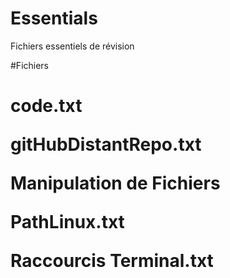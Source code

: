 # Essentials

Fichiers essentiels de révision

#Fichiers <h1>

**code.txt**

**gitHubDistantRepo.txt**

**Manipulation de Fichiers**

**PathLinux.txt**

**Raccourcis Terminal.txt**

